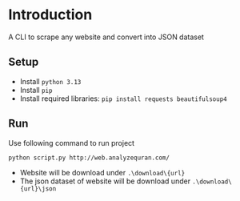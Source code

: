 # Introduction
A CLI to scrape any website and convert into JSON dataset

## Setup

- Install `python 3.13`
- Install `pip`
- Install required libraries: `pip install requests beautifulsoup4`

## Run
Use following command to run project

```
python script.py http://web.analyzequran.com/
```

- Website will be download under `.\download\{url}`
- The json dataset of website will be download under `.\download\{url}\json`

